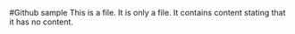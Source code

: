 #Github sample 
This is a file.  It is only a file.  It contains content stating that it has no content.